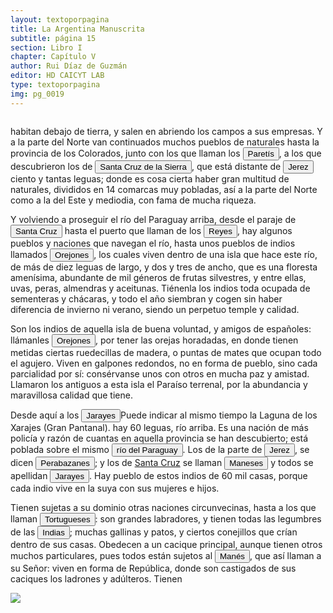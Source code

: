 ```yaml
---
layout: textoporpagina
title: La Argentina Manuscrita
subtitle: página 15
section: Libro I
chapter: Capítulo V
author: Rui Díaz de Guzmán
editor: HD CAICYT LAB
type: textoporpagina
img: pg_0019
---
```


<div class="row">
    <div class="column">

<p>habitan debajo de tierra, y salen en abriendo los campos a sus empresas. Y a la parte del Norte van continuados muchos pueblos de naturales hasta la provincia de los Colorados, junto con los que llaman los <button class="balloon" data-balloon-pos="up" data-balloon-length="large" data-balloon="Refiere a la comunidad paperui. Según el autor ocupaban los campos al norte de Cuyabá y Mattogroso, fueron exterminados por portugueses, los pocos que se salvaron fueron destinados al trabajo de las minas, donde los encontraron los comisionados españoles que fueron a poner el marco divisorio en el Jaurú.">Paretís</button>, a los que descubrieron los de <a href="https://recogito.pelagios.org/document/wzqxhk0h3vpikm/part/1/edit#5fb08e6b-d0c5-47f8-9bcd-681e066d6060" target="_blank"><button class="balloon" data-balloon-pos="up" data-balloon-length="large" data-balloon="Este asentamiento fue fundado por el conquistador de Asunción, Nuflo de Chávez en 1561. La ciudad sufrió varios traslados en el curso de su historia hasta establecerse dónde se encuentra hoy en día. El primer sitio de la fundación fue en la serranía de Chiquitos, a orilla del río Sutó.">Santa Cruz de la Sierra</button></a>, que está distante de <a href="https://recogito.pelagios.org/document/wzqxhk0h3vpikm/part/1/edit#57961aaf-badc-4421-a43b-7a3475048c89" target="_blank"><button class="balloon" data-balloon-pos="up" data-balloon-length="large" data-balloon="Territorios al norte del Río Paraguay, y organizados en torno a la ciudad de Santiago de Jerez (1593-1632) fundada en la confluencia de los ríos Miranda (Mbotetey o Ipaneme) y el Aquidauana. Dependían políticamente de Asunción. Fundada en la confluencia de los ríos Miranda y Aquidauana.">Jerez</button></a> ciento y tantas leguas; donde es cosa cierta haber gran multitud de naturales, divididos en 14 comarcas muy pobladas, así a la parte del Norte como a la del Este y mediodia, con fama de mucha riqueza.</p>

<p> Y volviendo a proseguir el río del Paraguay arriba, desde el paraje de <a href="https://recogito.pelagios.org/document/wzqxhk0h3vpikm/part/1/edit#65ce726c-c171-4095-864d-440b06578318" target="_blank"><button class="balloon" data-balloon-pos="up" data-balloon-length="large" data-balloon="Refiere a Santa Cruz de la Sierra. Este asentamiento fue fundado por el conquistador de Asunción, Nuflo de Chávez en 1561. La ciudad sufrió varios traslados en el curso de su historia hasta establecerse dónde se encuentra hoy en día. El primer sitio de la fundación fue en la serranía de Chiquitos, a orilla del río Sutó.">Santa Cruz</button></a> hasta el puerto que llaman de los <button class="balloon" data-balloon-pos="up" data-balloon-length="large" data-balloon="Puerto establecido sobre el río Paraguay en los límtes meridionales del Gran Pantanal, sobre la entrada del río Cuiabá.">Reyes</button>, hay algunos pueblos y naciones que navegan el río, hasta unos pueblos de indios llamados <button class="balloon" data-balloon-pos="up" data-balloon-length="large" data-balloon="Parcialidad de los huitoto, etnia de la Amazonía colombiana y peruana, cuyo territorio originario se encontraba en la parte media del río Caquetá y sus afluentes, y la zona selvática que va hasta el río Putumayo. Hablan una lengua de la familia bora-witoto, habitaban cerca de un paraje llamado Puerto de los Reyes.">Orejones</button>, los cuales viven dentro de una isla que hace este río, de más de diez leguas de largo, y dos y tres de ancho, que es una floresta amenísima, abundante de mil géneros de frutas silvestres, y entre ellas, uvas, peras, almendras y aceitunas. Tiénenla los indios toda ocupada de sementeras y chácaras, y todo el año siembran y cogen sin haber diferencia de invierno ni verano, siendo un perpetuo temple y calidad.</p>

<p>Son los indios de aquella isla de buena voluntad, y amigos de españoles: llámanles <button class="balloon" data-balloon-pos="up" data-balloon-length="large" data-balloon="Parcialidad de los huitoto, etnia de la Amazonía colombiana y peruana, cuyo territorio originario se encontraba en la parte media del río Caquetá y sus afluentes, y la zona selvática que va hasta el río Putumayo. Hablan una lengua de la familia bora-witoto, habitaban cerca de un paraje llamado Puerto de los Reyes.">Orejones</button>, por tener las orejas horadadas, en donde tienen metidas ciertas ruedecillas de madera, o puntas de mates que ocupan todo el agujero. Viven en galpones redondos, no en forma de pueblo, sino cada parcialidad por sí: consérvanse unos con otros en mucha paz y amistad. Llamaron los antiguos a esta isla el Paraíso terrenal, por la abundancia y maravillosa calidad que tiene. </p>

<p>Desde aquí a los <button class="balloon" data-balloon-pos="up" data-balloon-length="large" data-balloon="Xarayes o Jarayes. Los guató, una sociedad nativa que habitaba el Gran Pantanal, eran habitualmente referidos en las fuentes coloniales como Xarajes. Indios del Perú, a 60 leguas arriba de la isla de los Orejones. Gente muy dócil, poblada sobre el río Paraguay; se divide en Perabazanes y Maneses.">Jarayes</button><note target="recogito-706d4e8a-ec30-4a78-8c5b-14d041e967d5" resp="mjgandini">Puede indicar al mismo tiempo la Laguna de los Xarajes (Gran Pantanal).</note> hay 60 leguas, río arriba. Es una nación de más policía y razón de cuantas en aquella provincia se han descubierto; está poblada sobre el mismo <button class="balloon" data-balloon-pos="up" data-balloon-length="large" data-balloon="Refiere al río Paraguay.">río del Paraguay</button>. Los de la parte de <a href="https://recogito.pelagios.org/document/wzqxhk0h3vpikm/part/1/edit#59a294e2-9920-4646-b9b1-e21ae5b029d5" target="_blank"><button class="balloon" data-balloon-pos="up" data-balloon-length="large" data-balloon="Se refiere a Santiago de Jerez (1593) fundada en la confluencia de los ríos Miranda y Aquidauana.">Jerez</button></a>, se dicen <button class="balloon" data-balloon-pos="up" data-balloon-length="large" data-balloon="Perabazane. Parcialidad de los Xarajes-Guató. Indios Xarayes, del lado de Xere, del Perú. Las mujeres se labran el cuerpo y el rostro con agujas. Vivían en casas muy abrigadas, redondas y cerradas a modo de campanas.">Perabazanes</button>; y los de <a href="https://recogito.pelagios.org/document/wzqxhk0h3vpikm/part/1/edit#afdd329f-6fc8-4950-a4c3-3927d6da2a66" target="_blank">Santa Cruz</a> se llaman <button class="balloon" data-balloon-pos="up" data-balloon-length="large" data-balloon="Parcialidad de los Xarajes-Guató. Habitan del lado de Santa Cruz.">Maneses</button> y todos se apellidan <button class="balloon" data-balloon-pos="up" data-balloon-length="large" data-balloon="Xarayes o Jarayes. Los guató, una sociedad nativa que habitaba el Gran Pantanal, eran habitualmente referidos en las fuentes coloniales como Xarajes. Indios del Perú, a 60 leguas arriba de la isla de los Orejones. Gente muy dócil, poblada sobre el río Paraguay; se divide en Perabazanes y Maneses.">Jarayes</button>. Hay pueblo de estos indios de 60 mil casas, porque cada indio vive en la suya con sus mujeres e hijos.</p>

<p>Tienen sujetas a su dominio otras naciones circunvecinas, hasta a los que llaman <button class="balloon" data-balloon-pos="up" data-balloon-length="large" data-balloon="Parcialidad de los Xarayes o Jarayes. Pueblo labrador.">Tortugueses</button>: son grandes labradores, y tienen todas las legumbres de las <button class="balloon" data-balloon-pos="up" data-balloon-length="large" data-balloon="Las Indias Occidentales, una forma muy extendida de denominar a América en todo el período colonial.">Indias</button>; muchas gallinas y patos, y ciertos conejillos que crían dentro de sus casas. Obedecen a un cacique principal, aunque tienen otros muchos particulares, pues todos están sujetos al <button class="balloon" data-balloon-pos="up" data-balloon-length="large" data-balloon="Cacique de los Xarayes o Jarayes.">Manés</button>, que así llaman a su Señor: viven en forma de República, donde son castigados de sus caciques los ladrones y adúlteros. Tienen</p>

</div>

<div class="column">
  <a href="{{site.baseurl}}/assets/img/argentina_manuscrita/{{page.img}}.jpg"><img src="{{site.baseurl}}/assets/img/argentina_manuscrita/{{page.img}}.jpg"></a>
</div>
</div>
